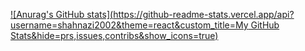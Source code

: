 [![Anurag's GitHub stats](https://github-readme-stats.vercel.app/api?username=shahnazi2002&theme=react&custom_title=My GitHub Stats&hide=prs,issues,contribs&show_icons=true)](https://github.com/anuraghazra/github-readme-stats)
